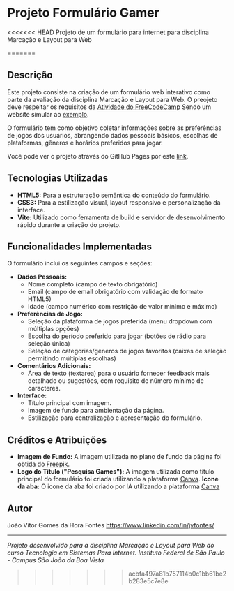 # Projeto Formulário Gamer

<<<<<<< HEAD
Projeto de um formulário para internet para disciplina Marcação e Layout para Web

=======
## Descrição

Este projeto consiste na criação de um formulário web interativo como parte da avaliação da disciplina Marcação e Layout para Web. O preojeto deve respeitar os requisitos da [Atividade do FreeCodeCamp](https://www.freecodecamp.org/learn/2022/responsive-web-design/build-a-survey-form-project/build-a-survey-form) Sendo um website simular ao [exemplo](https://survey-form.freecodecamp.rocks/).

O formulário tem como objetivo coletar informações sobre as preferências de jogos dos usuários, abrangendo dados pessoais básicos, escolhas de plataformas, gêneros e horários preferidos para jogar.

Você pode ver o projeto através do GitHub Pages por este [link](https://jvgfons.github.io/TSI-Formulario/).


## Tecnologias Utilizadas

* **HTML5:** Para a estruturação semântica do conteúdo do formulário.
* **CSS3:** Para a estilização visual, layout responsivo e personalização da interface.
* **Vite:** Utilizado como ferramenta de build e servidor de desenvolvimento rápido durante a criação do projeto.

## Funcionalidades Implementadas

O formulário inclui os seguintes campos e seções:

* **Dados Pessoais:**
    * Nome completo (campo de texto obrigatório)
    * Email (campo de email obrigatório com validação de formato HTML5)
    * Idade (campo numérico com restrição de valor mínimo e máximo)
* **Preferências de Jogo:**
    * Seleção da plataforma de jogos preferida (menu dropdown com múltiplas opções)
    * Escolha do período preferido para jogar (botões de rádio para seleção única)
    * Seleção de categorias/gêneros de jogos favoritos (caixas de seleção permitindo múltiplas escolhas)
* **Comentários Adicionais:**
    * Área de texto (textarea) para o usuário fornecer feedback mais detalhado ou sugestões, com requisito de número mínimo de caracteres.
* **Interface:**
    * Título principal com imagem.
    * Imagem de fundo para ambientação da página.
    * Estilização para centralização e apresentação do formulário.


## Créditos e Atribuições

* **Imagem de Fundo:** A imagem utilizada no plano de fundo da página foi obtida do [Freepik](https://www.freepik.com).
* **Logo do Título ("Pesquisa Games"):** A imagem utilizada como título principal do formulário foi criada utilizando a plataforma [Canva](https://www.canva.com).
**Icone da aba:** O icone da aba foi criado por IA utilizando a plataforma [Canva](https://www.canva.com)

## Autor

João Vitor Gomes da Hora Fontes
https://www.linkedin.com/in/jvfontes/


---

*Projeto desenvolvido para a disciplina Marcação e Layout para Web do curso Tecnologia em Sistemas Para Internet. Instituto Federal de São Paulo - Campus São João da Boa Vista*
>>>>>>> acbfa497a81b757114b0c1bb61be2b283e5c7e8e
